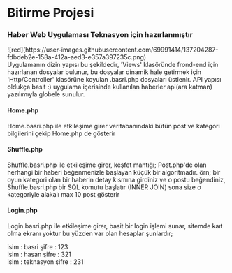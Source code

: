 <h1>Bitirme Projesi</h1>
<h3>Haber Web Uygulaması Teknasyon için hazırlanmıştır</h3>
<p>
    ![red](https://user-images.githubusercontent.com/69991414/137204287-fdbdeb2e-158a-412a-aed3-e357a397235c.png)
    <br>
    Uygulamanın dizin yapısı bu şekildedir, 'Views' klasöründe frond-end için hazırlanan dosyalar bulunur, bu dosyalar dinamik hale getirmek için 'Http/Controller' klasörüne koyulan .basri.php dosyaları üstlenir. API yapısı oldukça basit :) uygulama içerisinde kullanılan haberler api(ara katman) yazılımıyla globele sunulur.
</p>

<h4>Home.php</h4>
<p>
    Home.basri.php ile etkileşime girer veritabanındaki bütün post ve kategori bilgilerini çekip Home.php de gösterir
</p>

<h4>Shuffle.php</h4>
<p>
    Shuffle.basri.php ile etkileşime girer, keşfet mantığı; Post.php'de olan herhangi bir haberi beğenmenizle başlayan küçük bir algoritmadır. örn; bir oyun kategori olan bir haberin detay kısmına girdiniz ve o postu beğendiniz, Shuffle.basri.php bir SQL komutu başlatır (INNER JOIN) sona size o kategoriyle alakalı max 10 post gösterir
</p>

<h4>Login.php</h4>
<p>
    Login.basri.php ile etkileşime girer, basit bir login işlemi sunar, sitemde kaıt olma ekranı yoktur bu yüzden var olan hesaplar şunlardır;<br>
    
     
</p>
<span>
    isim : basri şifre : 123
</span>
<br>
<span>
    isim : hasan şifre : 321
</span>
<br>
<span>
    isim : teknasyon şifre : 231
</span>
